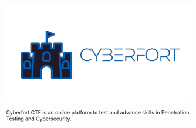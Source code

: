 ![Cyberfort CTF](logo.png)


Cyberfort CTF is an online platform to test and advance skills in Penetration Testing and Cybersecurity.
